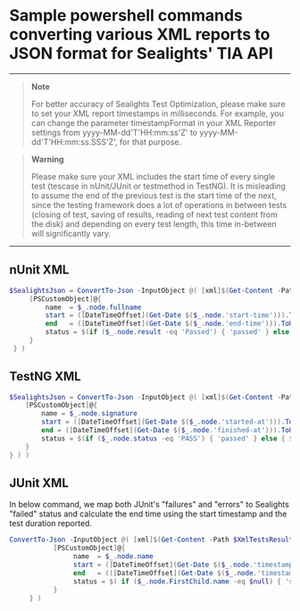 # Sample powershell commands converting various XML reports to JSON format for Sealights' TIA API

---
> **Note**
>
> For better accuracy of Sealights Test Optimization, please make sure to set your XML report timestamps in milliseconds. 
> For example, you can change the parameter timestampFormat in your XML Reporter settings from yyyy-MM-dd'T'HH:mm:ss'Z' to yyyy-MM-dd'T'HH:mm:ss.SSS'Z', for that purpose.
> 

> **Warning**
> 
> Please make sure your XML includes the start time of every single test (tescase in nUnit/JUnit or testmethod in TestNG). 
> It is misleading to assume the end of the previous test is the start time of the next, since the testing framework does a lot of operations in  between tests (closing of test, saving of results, reading of next test content from the disk) and depending on every test length, this time in-between will significantly vary.
> 

---

## nUnit XML 
```powershell
$SealightsJson = ConvertTo-Json -InputObject @( [xml]$(Get-Content -Path $XmlTestsResultsFile) | Select-Xml -XPath "//test-case" | foreach {
     [PSCustomObject]@{
         name  = $_.node.fullname
		 start = ([DateTimeOffset](Get-Date $($_.node.'start-time'))).ToUnixTimeMilliseconds()
		 end   = ([DateTimeOffset](Get-Date $($_.node.'end-time'))).ToUnixTimeMilliseconds()
		 status = $(if ($_.node.result -eq 'Passed') { 'passed' } else { $(if ($_.node.result -eq 'Skipped') { 'skipped' } else { 'failed' }) })
     }
 } )
 ```
 
## TestNG XML 
```powershell
$SealightsJson = ConvertTo-Json -InputObject @( [xml]$(Get-Content -Path $XmlTestsResultsFile) | Select-Xml -XPath "//test-method" |foreach {
    [PSCustomObject]@{
        name = $_.node.signature
		start = ([DateTimeOffset](Get-Date $($_.node.'started-at'))).ToUnixTimeMilliseconds()
		end = ([DateTimeOffset](Get-Date $($_.node.'finished-at'))).ToUnixTimeMilliseconds()
		status = $(if ($_.node.status -eq 'PASS') { 'passed' } else { $(if ($_.node.status -eq 'FAIL') { 'failed' } else { 'skipped' }) })
    }
} ) )
 ```

## JUnit XML 
In below command, we map both JUnit's "failures" and "errors" to Sealights "failed" status and calculate the end time using the start timestamp and the test duration reported.
```powershell
ConvertTo-Json -InputObject @( [xml]$(Get-Content -Path $XmlTestsResultsFile) | Select-Xml -XPath "//testcase" | foreach {
           [PSCustomObject]@{
                name  = $_.node.name
                start = ([DateTimeOffset](Get-Date $($_.node.'timestamp'))).ToUnixTimeMilliseconds()
                end   = (([DateTimeOffset](Get-Date $($_.node.'timestamp'))).AddSeconds([double] $_.node.'time')).ToUnixTimeMilliseconds()
                status = $( if ($_.node.FirstChild.name -eq $null) { 'success' } else {  $(if ($_.node.FirstChild.name -eq 'skipped') { 'skipped' } else { 'failure' })  })
           }
     } )
 ```
